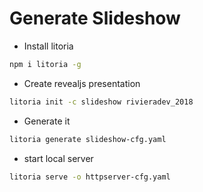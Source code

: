 # Generate Slideshow

- Install litoria
```bash
npm i litoria -g
```

- Create revealjs presentation
```bash
litoria init -c slideshow rivieradev_2018
```

- Generate it
```bash
litoria generate slideshow-cfg.yaml  
```

- start local server
```bash
litoria serve -o httpserver-cfg.yaml
```




